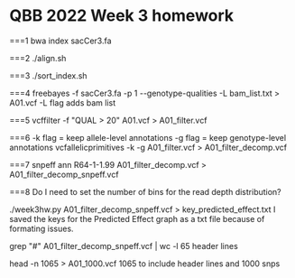 # QBB 2022 Week 3 homework

===1
bwa index sacCer3.fa

===2
./align.sh

===3
./sort_index.sh

===4
freebayes -f sacCer3.fa -p 1 --genotype-qualities -L bam_list.txt > A01.vcf
-L flag adds bam list	

===5
vcffilter -f "QUAL > 20" A01.vcf > A01_filter.vcf

===6
-k flag = keep allele-level annotations
-g flag = keep genotype-level annotations
vcfallelicprimitives -k -g A01_filter.vcf > A01_filter_decomp.vcf

===7
snpeff ann R64-1-1.99 A01_filter_decomp.vcf > A01_filter_decomp_snpeff.vcf

===8
Do I need to set the number of bins for the read depth distribution?

./week3hw.py A01_filter_decomp_snpeff.vcf > key_predicted_effect.txt
I saved the keys for the Predicted Effect graph as a txt file because of formating issues.

grep "#" A01_filter_decomp_snpeff.vcf | wc -l
65 header lines

head -n 1065 > A01_1000.vcf
1065 to include header lines and 1000 snps